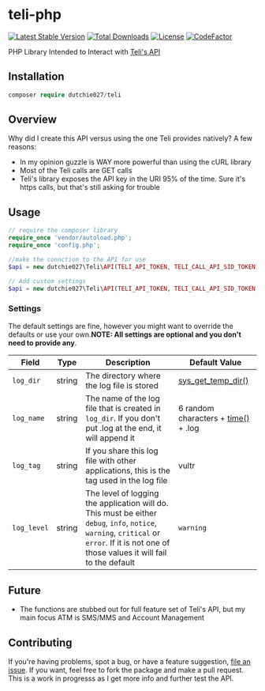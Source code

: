 # teli-php

[![Latest Stable Version](https://poser.pugx.org/dutchie027/teli/v)](//packagist.org/packages/dutchie027/teli)
[![Total Downloads](https://poser.pugx.org/dutchie027/teli/downloads)](//packagist.org/packages/dutchie027/teli)
[![License](https://poser.pugx.org/dutchie027/teli/license)](//packagist.org/packages/dutchie027/teli)
[![CodeFactor](https://www.codefactor.io/repository/github/dutchie027/teli-php/badge)](https://www.codefactor.io/repository/github/dutchie027/teli-php)

PHP Library Intended to Interact with [Teli's API](https://apidocs.teleapi.net/welcome/)

## Installation

```php
composer require dutchie027/teli
```

## Overview

Why did I create this API versus using the one Teli provides natively? A few reasons:

* In my opinion guzzle is WAY more powerful than using the cURL library
* Most of the Teli calls are GET calls
* Teli's library exposes the API key in the URI 95% of the time. Sure it's https calls, but that's still asking for trouble

## Usage

```php
// require the composer library
require_once 'vendor/autoload.php';
require_once 'config.php';

//make the connction to the API for use
$api = new dutchie027\Teli\API(TELI_API_TOKEN, TELI_CALL_API_SID_TOKEN);

// Add custom settings
$api = new dutchie027\Teli\API(TELI_API_TOKEN, TELI_CALL_API_SID_TOKEN, $settings);
```

### Settings

The default settings are fine, however you might want to override the defaults or use your own.**NOTE: All settings are optional and you don't need to provide any**.

| Field       | Type   | Description                                                                                                                                                                                 | Default Value                                                                          |
| ----------- | ------ | ------------------------------------------------------------------------------------------------------------------------------------------------------------------------------------------- | -------------------------------------------------------------------------------------- |
| `log_dir`   | string | The directory where the log file is stored                                                                                                                                                  | [sys_get_temp_dir()](https://www.php.net/manual/en/function.sys-get-temp-dir.php)      |
| `log_name`  | string | The name of the log file that is created in `log_dir`. If you don't put .log at the end, it will append it                                                                                  | 6 random characters + [time()](https://www.php.net/manual/en/function.time.php) + .log |
| `log_tag`   | string | If you share this log file with other applications, this is the tag used in the log file                                                                                                    | vultr                                                                                  |
| `log_level` | string | The level of logging the application will do. This must be either `debug`, `info`, `notice`, `warning`, `critical` or `error`. If it is not one of those values it will fail to the default | `warning`                                                                              |

## Future

- The functions are stubbed out for full feature set of Teli's API, but my main focus ATM is SMS/MMS and Account Management


## Contributing

If you're having problems, spot a bug, or have a feature suggestion, [file an issue](https://github.com/dutchie027/teli-php/issues). If you want, feel free to fork the package and make a pull request. This is a work in progresss as I get more info and further test the API.

